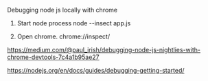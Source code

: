 Debugging node js locally with chrome

1. Start node process
        node --insect app.js

2. Open chrome.
        chrome://inspect/

https://medium.com/@paul_irish/debugging-node-js-nightlies-with-chrome-devtools-7c4a1b95ae27

https://nodejs.org/en/docs/guides/debugging-getting-started/